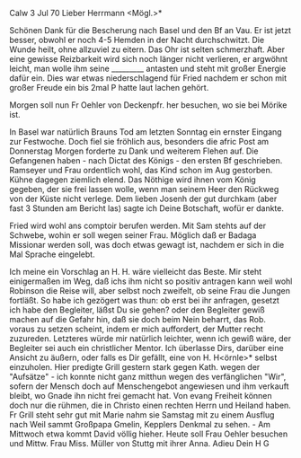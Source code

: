  Calw 3 Jul 70
Lieber Herrmann <Mögl.>*

Schönen Dank für die Bescherung nach Basel und den Bf an Vau. Er ist jetzt besser, obwohl er noch 4-5 Hemden in der Nacht durchschwitzt. Die Wunde heilt, ohne allzuviel zu eitern. Das Ohr ist selten schmerzhaft. Aber eine gewisse Reizbarkeit wird sich noch länger nicht verlieren, er argwöhnt leicht, man wolle ihm seine _________ antasten und steht mit großer Energie dafür ein. Dies war etwas niederschlagend für Fried nachdem er schon mit großer Freude ein bis 2mal P hatte laut lachen gehört.

Morgen soll nun Fr Oehler von Deckenpfr. her besuchen, wo sie bei Mörike ist.

In Basel war natürlich Brauns Tod am letzten Sonntag ein ernster Eingang zur Festwoche. Doch fiel sie fröhlich aus, besonders die afric Post am Donnerstag Morgen forderte zu Dank und weiterem Flehen auf. Die Gefangenen haben - nach Dictat des Königs - den ersten Bf geschrieben. Ramseyer und Frau ordentlich wohl, das Kind schon im Aug gestorben. Kühne dagegen ziemlich elend. Das Nöthige wird ihnen vom König gegeben, der sie frei lassen wolle, wenn man seinem Heer den Rückweg von der Küste nicht verlege. 
Dem lieben Josenh der gut durchkam (aber fast 3 Stunden am Bericht las) sagte ich Deine Botschaft, wofür er dankte.

Fried wird wohl ans comptoir berufen werden. Mit Sam stehts auf der Schwebe, wohin er soll wegen seiner Frau. Möglich daß er Badaga Missionar werden soll, was doch etwas gewagt ist, nachdem er sich in die Mal Sprache eingelebt.

Ich meine ein Vorschlag an H. H. wäre vielleicht das Beste. Mir steht einigermaßen im Weg, daß ichs ihm nicht so positiv antragen kann weil wohl Robinson die Reise will, aber selbst noch zweifelt, ob seine Frau die Jungen fortläßt. So habe ich gezögert was thun: ob erst bei ihr anfragen, gesetzt ich habe den Begleiter, läßst Du sie gehen? oder den Begleiter gewiß machen auf die Gefahr hin, daß sie doch beim Nein beharrt, das Rob. voraus zu setzen scheint, indem er mich auffordert, der Mutter recht zuzureden. Letzteres würde mir natürlich leichter, wenn ich gewiß wäre, der Begleiter sei auch ein christlicher Mentor. Ich überlasse Dirs, darüber eine Ansicht zu äußern, oder falls es Dir gefällt, eine von H. H<örnle>* selbst einzuholen. 
Hier predigte Grill gestern stark gegen Kath. wegen der "Aufsätze" - ich konnte nicht ganz mitthun wegen des verfänglichen "Wir", sofern der Mensch doch auf Menschengebot angewiesen und ihm verkauft bleibt, wo Gnade ihn nicht frei gemacht hat. Von evang Freiheit können doch nur die rühmen, die in Christo einen rechten Herrn und Heiland haben. Fr Grill steht sehr gut mit Marie nahm sie Samstag mit zu einem Ausflug nach Weil sammt Großpapa Gmelin, Kepplers Denkmal zu sehen. - Am Mittwoch etwa kommt David völlig hieher. Heute soll Frau Oehler besuchen und Mittw. Frau Miss. Müller von Stuttg mit ihrer Anna. Adieu
 Dein H G
